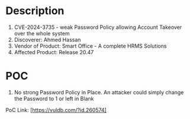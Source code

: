 # Description

1. CVE-2024-3735 - weak Password Policy allowing Account Takeover over the whole system
1. Discoverer: Ahmed Hassan
1. Vendor of Product: Smart Office - A complete HRMS Solutions 
1. Affected Product: Release 20.47

# POC
1. No strong Password Policy in Place. An attacker could simply change the Password to 1 or left in Blank


PoC Link: [https://vuldb.com/?id.260574]


